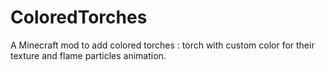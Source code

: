 # ColoredTorches
A Minecraft mod to add colored torches : torch with custom color for their texture and flame particles animation.
